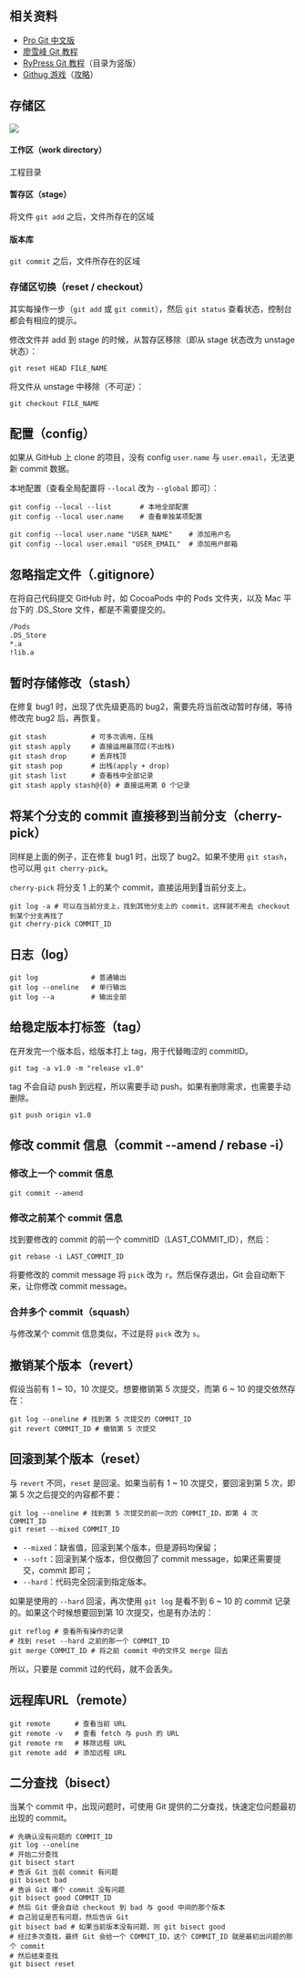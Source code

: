 ## 相关资料

- [Pro Git 中文版](https://git-scm.com/book/zh/v1/)
- [廖雪峰 Git 教程](http://www.liaoxuefeng.com/wiki/0013739516305929606dd18361248578c67b8067c8c017b000)
- [RyPress Git 教程](http://rypress.com/tutorials/git/index)（目录为竖版）
- [Githug 游戏](https://github.com/Gazler/githug)（[攻略](http://www.jianshu.com/p/482b32716bbe)）

## 存储区

![](http://www.liaoxuefeng.com/files/attachments/001384907702917346729e9afbf4127b6dfbae9207af016000/0)

#### 工作区（work directory）

工程目录

#### 暂存区（stage）

将文件 `git add` 之后，文件所存在的区域

#### 版本库

`git commit` 之后，文件所存在的区域

### 存储区切换（reset / checkout）

其实每操作一步（`git add` 或 `git commit`），然后 `git status` 查看状态，控制台都会有相应的提示。

修改文件并 add 到 stage 的时候，从暂存区移除（即从 stage 状态改为 unstage 状态）：

```shell
git reset HEAD FILE_NAME
```

将文件从 unstage 中移除（不可逆）：

```shell
git checkout FILE_NAME
```

## 配置（config）

如果从 GitHub 上 clone 的项目，没有 config `user.name` 与 `user.email`，无法更新 commit 数据。

本地配置（查看全局配置将 `--local` 改为 `--global` 即可）：

```shell
git config --local --list 		# 本地全部配置
git config --local user.name 	# 查看单独某项配置

git config --local user.name "USER_NAME" 	# 添加用户名
git config --local user.email "USER_EMAIL" 	# 添加用户邮箱
```

## 忽略指定文件（.gitignore）

在将自己代码提交 GitHub 时，如 CocoaPods 中的 Pods 文件夹，以及 Mac 平台下的 .DS_Store 文件，都是不需要提交的。

```tex
/Pods
.DS_Store
*.a
!lib.a
```

## 暂时存储修改（stash）

在修复 bug1 时，出现了优先级更高的 bug2，需要先将当前改动暂时存储，等待修改完 bug2 后，再恢复。

```shell
git stash			# 可多次调用，压栈
git stash apply 	# 直接运用最顶层(不出栈)
git stash drop 		# 丢弃栈顶
git stash pop 		# 出栈(apply + drop)
git stash list		# 查看栈中全部记录
git stash apply stash@{0} # 直接运用第 0 个记录
```

## 将某个分支的 commit 直接移到当前分支（cherry-pick）

同样是上面的例子，正在修复 bug1 时，出现了 bug2。如果不使用 `git stash`，也可以用 `git cherry-pick`。

`cherry-pick` 将分支 1 上的某个 commit，直接运用到当前分支上。

```shell
git log -a # 可以在当前分支上，找到其他分支上的 commit，这样就不用去 checkout 到某个分支再找了
git cherry-pick COMMIT_ID
```

## 日志（log）

```shell
git log 			# 普通输出
git log --oneline 	# 单行输出
git log --a 		# 输出全部
```

## 给稳定版本打标签（tag）

在开发完一个版本后，给版本打上 tag，用于代替晦涩的 commitID。

```shell
git tag -a v1.0 -m "release v1.0"
```

tag 不会自动 push 到远程，所以需要手动 push。如果有删除需求，也需要手动删除。

```shell
git push origin v1.0
```

## 修改 commit 信息（commit --amend / rebase -i）

### 修改上一个 commit 信息

```shell
git commit --amend
```

### 修改之前某个 commit 信息 

找到要修改的 commit 的前一个 commitID（LAST_COMMIT_ID），然后：

```shell
git rebase -i LAST_COMMIT_ID
```

将要修改的 commit message 将 `pick` 改为 `r`。然后保存退出，Git 会自动断下来，让你修改 commit message。

### 合并多个 commit（squash）

与修改某个 commit 信息类似，不过是将 `pick` 改为 `s`。

## 撤销某个版本（revert）

假设当前有 1 ~ 10，10 次提交。想要撤销第 5 次提交，而第 6 ~ 10 的提交依然存在：

```shell
git log --oneline # 找到第 5 次提交的 COMMIT_ID
git revert COMMIT_ID # 撤销第 5 次提交
```

## 回滚到某个版本（reset）

与 `revert` 不同，`reset` 是回滚。如果当前有 1 ~ 10 次提交，要回滚到第 5 次，即第 5 次之后提交的内容都不要：

```shell
git log --oneline # 找到第 5 次提交的前一次的 COMMIT_ID，即第 4 次 COMMIT_ID
git reset --mixed COMMIT_ID
```

- `--mixed`：缺省值，回滚到某个版本，但是源码均保留；
- `--soft`：回滚到某个版本，但仅撤回了 commit message，如果还需要提交，commit 即可；
- `--hard`：代码完全回滚到指定版本。

如果是使用的 `--hard` 回滚，再次使用 `git log` 是看不到 6 ~ 10 的 commit 记录的。如果这个时候想要回到第 10 次提交，也是有办法的：

```shell
git reflog # 查看所有操作的记录
# 找到 reset --hard 之前的那一个 COMMIT_ID
git merge COMMIT_ID # 将之前 commit 中的文件又 merge 回去
```

所以，只要是 commit 过的代码，就不会丢失。

## 远程库URL（remote）

```shell
git remote		# 查看当前 URL
git remote -v	# 查看 fetch 与 push 的 URL
git remote rm	# 移除远程 URL
git remote add 	# 添加远程 URL
```

## 二分查找（bisect）

当某个 commit 中，出现问题时，可使用 Git 提供的二分查找，快速定位问题最初出现的 commit。

```shell
# 先确认没有问题的 COMMIT_ID
git log --oneline
# 开始二分查找
git bisect start
# 告诉 Git 当前 commit 有问题
git bisect bad
# 告诉 Git 哪个 commit 没有问题
git bisect good COMMIT_ID
# 然后 Git 便会自动 checkout 到 bad 与 good 中间的那个版本
# 自己验证是否有问题，然后告诉 Git
git bisect bad # 如果当前版本没有问题，则 git bisect good
# 经过多次查找，最终 Git 会给一个 COMMIT_ID，这个 COMMIT_ID 就是最初出问题的那个 commit
# 然后结束查找
git bisect reset
```